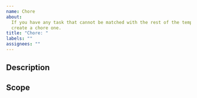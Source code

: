 ```yaml
---
name: Chore
about:
  If you have any task that cannot be matched with the rest of the templates,
  create a chore one.
title: "Chore: "
labels: ""
assignees: ""
---
```


## Description

## Scope
